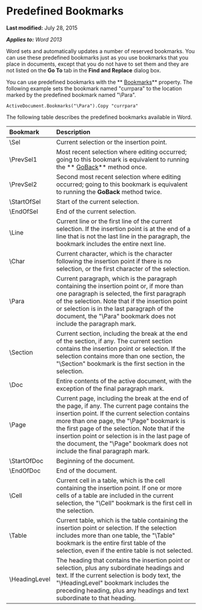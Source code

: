 
# Predefined Bookmarks

 **Last modified:** July 28, 2015

 _**Applies to:** Word 2013_

Word sets and automatically updates a number of reserved bookmarks. You can use these predefined bookmarks just as you use bookmarks that you place in documents, except that you do not have to set them and they are not listed on the  **Go To** tab in the **Find and Replace** dialog box.

You can use predefined bookmarks with the  ** [Bookmarks](86f17298-8a11-a5d6-05fd-4cb87f6e5f91.md)** property. The following example sets the bookmark named "currpara" to the location marked by the predefined bookmark named "\Para".



```
ActiveDocument.Bookmarks("\Para").Copy "currpara"
```

The following table describes the predefined bookmarks available in Word.


|**Bookmark**|**Description**|
|:-----|:-----|
|\Sel|Current selection or the insertion point.|
|\PrevSel1|Most recent selection where editing occurred; going to this bookmark is equivalent to running the  ** [GoBack](d1113bc7-4ad3-f4da-0442-c11f5e22b2a8.md)** method once.|
|\PrevSel2|Second most recent selection where editing occurred; going to this bookmark is equivalent to running the  **GoBack** method twice.|
|\StartOfSel|Start of the current selection.|
|\EndOfSel|End of the current selection.|
|\Line|Current line or the first line of the current selection. If the insertion point is at the end of a line that is not the last line in the paragraph, the bookmark includes the entire next line.|
|\Char|Current character, which is the character following the insertion point if there is no selection, or the first character of the selection.|
|\Para|Current paragraph, which is the paragraph containing the insertion point or, if more than one paragraph is selected, the first paragraph of the selection. Note that if the insertion point or selection is in the last paragraph of the document, the "\Para" bookmark does not include the paragraph mark.|
|\Section|Current section, including the break at the end of the section, if any. The current section contains the insertion point or selection. If the selection contains more than one section, the "\Section" bookmark is the first section in the selection.|
|\Doc|Entire contents of the active document, with the exception of the final paragraph mark.|
|\Page|Current page, including the break at the end of the page, if any. The current page contains the insertion point. If the current selection contains more than one page, the "\Page" bookmark is the first page of the selection. Note that if the insertion point or selection is in the last page of the document, the "\Page" bookmark does not include the final paragraph mark.|
|\StartOfDoc|Beginning of the document.|
|\EndOfDoc|End of the document.|
|\Cell|Current cell in a table, which is the cell containing the insertion point. If one or more cells of a table are included in the current selection, the "\Cell" bookmark is the first cell in the selection.|
|\Table|Current table, which is the table containing the insertion point or selection. If the selection includes more than one table, the "\Table" bookmark is the entire first table of the selection, even if the entire table is not selected.|
|\HeadingLevel|The heading that contains the insertion point or selection, plus any subordinate headings and text. If the current selection is body text, the "\HeadingLevel" bookmark includes the preceding heading, plus any headings and text subordinate to that heading.|
